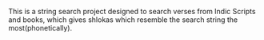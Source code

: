 This is a string search project designed to search verses from Indic Scripts and books, which gives shlokas which resemble the search string the most(phonetically).
